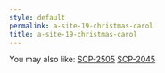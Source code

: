 ```yaml
---
style: default
permalink: a-site-19-christmas-carol
title: a-site-19-christmas-carol
---
```

You may also like:
[SCP-2505](http://scp-wiki.net/scp-2505)
[SCP-2045](http://scp-wiki.net/scp-2045)
